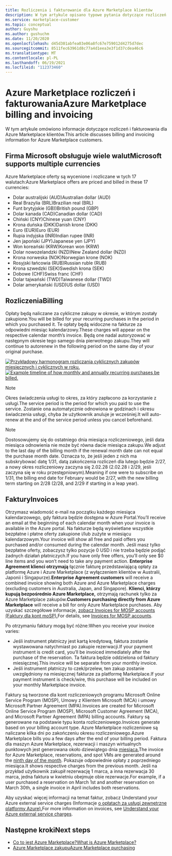 ```yaml
---
title: Rozliczenia i fakturowanie dla Azure Marketplace klientów
description: W tym artykule opisano typowe pytania dotyczące rozliczeń i fakturowania dla Azure Marketplace klientów.
ms.service: marketplace-customer
ms.topic: conceptual
author: Guyshu
ms.author: gushuchm
ms.date: 11/20/2020
ms.openlocfilehash: d45d301abfea03e06a8fc67e759012d4275d7dec
ms.sourcegitcommit: 8511fec63961d8c77a4d1eea3e3f1d37cdea46c6
ms.translationtype: MT
ms.contentlocale: pl-PL
ms.lasthandoff: 06/19/2021
ms.locfileid: "112373460"
---
```

# <a name="azure-marketplace-billing-and-invoicing"></a><span data-ttu-id="46772-103">Azure Marketplace rozliczeń i fakturowania</span><span class="sxs-lookup"><span data-stu-id="46772-103">Azure Marketplace billing and invoicing</span></span>

<span data-ttu-id="46772-104">W tym artykule omówiono informacje dotyczące rozliczeń i fakturowania dla Azure Marketplace klientów.</span><span class="sxs-lookup"><span data-stu-id="46772-104">This article discusses billing and invoicing information for Azure Marketplace customers.</span></span>

## <a name="microsoft-supports-multiple-currencies"></a><span data-ttu-id="46772-105">Firma Microsoft obsługuje wiele walut</span><span class="sxs-lookup"><span data-stu-id="46772-105">Microsoft supports multiple currencies</span></span>

<span data-ttu-id="46772-106">Azure Marketplace oferty są wycenione i rozliczane w tych 17 walutach:</span><span class="sxs-lookup"><span data-stu-id="46772-106">Azure Marketplace offers are priced and billed in these 17 currencies:</span></span>

- <span data-ttu-id="46772-107">Dolar australijski (AUD)</span><span class="sxs-lookup"><span data-stu-id="46772-107">Australian dollar (AUD)</span></span>
- <span data-ttu-id="46772-108">Real Brazylia (BRL)</span><span class="sxs-lookup"><span data-stu-id="46772-108">Brazilian real (BRL)</span></span>
- <span data-ttu-id="46772-109">Funt brytyjskie (GB))</span><span class="sxs-lookup"><span data-stu-id="46772-109">British pound (GBP)</span></span>
- <span data-ttu-id="46772-110">Dolar kanada (CAD)</span><span class="sxs-lookup"><span data-stu-id="46772-110">Canadian dollar (CAD)</span></span>
- <span data-ttu-id="46772-111">Chiński (CNY)</span><span class="sxs-lookup"><span data-stu-id="46772-111">Chinese yuan (CNY)</span></span>
- <span data-ttu-id="46772-112">Krona duńska (DKK)</span><span class="sxs-lookup"><span data-stu-id="46772-112">Danish krone (DKK)</span></span>
- <span data-ttu-id="46772-113">Euro (EUR)</span><span class="sxs-lookup"><span data-stu-id="46772-113">Euro (EUR)</span></span>
- <span data-ttu-id="46772-114">Rupia indyjska (INR)</span><span class="sxs-lookup"><span data-stu-id="46772-114">Indian rupee (INR)</span></span>
- <span data-ttu-id="46772-115">Jen japoński (JPY)</span><span class="sxs-lookup"><span data-stu-id="46772-115">Japanese yen (JPY)</span></span>
- <span data-ttu-id="46772-116">Won koreański (KRW)</span><span class="sxs-lookup"><span data-stu-id="46772-116">Korean won (KRW)</span></span>
- <span data-ttu-id="46772-117">Dolar nowozelandzki (NZD)</span><span class="sxs-lookup"><span data-stu-id="46772-117">New Zealand dollar (NZD)</span></span>
- <span data-ttu-id="46772-118">Krona norweska (NOK)</span><span class="sxs-lookup"><span data-stu-id="46772-118">Norwegian krone (NOK)</span></span>
- <span data-ttu-id="46772-119">Rosyjski łańcowia (RUB)</span><span class="sxs-lookup"><span data-stu-id="46772-119">Russian ruble (RUB)</span></span>
- <span data-ttu-id="46772-120">Krona szwedzki (SEK)</span><span class="sxs-lookup"><span data-stu-id="46772-120">Swedish krona (SEK)</span></span>
- <span data-ttu-id="46772-121">Dobowe (CHF)</span><span class="sxs-lookup"><span data-stu-id="46772-121">Swiss franc (CHF)</span></span>
- <span data-ttu-id="46772-122">Dolar tajwański (TWD)</span><span class="sxs-lookup"><span data-stu-id="46772-122">Taiwanese dollar (TWD)</span></span>
- <span data-ttu-id="46772-123">Dolar amerykański (USD)</span><span class="sxs-lookup"><span data-stu-id="46772-123">US dollar (USD)</span></span>

## <a name="billing"></a><span data-ttu-id="46772-124">Rozliczenia</span><span class="sxs-lookup"><span data-stu-id="46772-124">Billing</span></span>

<span data-ttu-id="46772-125">Opłaty będą naliczane za cykliczne zakupy w okresie, w którym zostały zakupione.</span><span class="sxs-lookup"><span data-stu-id="46772-125">You will be billed for your recurring purchases in the period in which you purchased it.</span></span> <span data-ttu-id="46772-126">Te opłaty będą widoczne na fakturze za odpowiedni miesiąc kalendarzowy.</span><span class="sxs-lookup"><span data-stu-id="46772-126">These charges will appear on the respective calendar month’s invoice.</span></span> <span data-ttu-id="46772-127">Będą one nadal autoryzować w następnym okresie tego samego dnia pierwotnego zakupu.</span><span class="sxs-lookup"><span data-stu-id="46772-127">They will continue to autorenew in the following period on the same day of your original purchase.</span></span>

<span data-ttu-id="46772-128">[![Przykładowy harmonogram rozliczania cyklicznych zakupów miesięcznych i cyklicznych w roku.](media/billing/billing-charges-recurring.png)](media/billing/billing-charges-recurring.png#lightbox)</span><span class="sxs-lookup"><span data-stu-id="46772-128">[![Example timeline of how monthly and annually recurring purchases be billed.](media/billing/billing-charges-recurring.png)](media/billing/billing-charges-recurring.png#lightbox)</span></span>

>[!NOTE]
> <span data-ttu-id="46772-129">Okres świadczenia usługi to okres, za który zapłacono za korzystanie z usługi.</span><span class="sxs-lookup"><span data-stu-id="46772-129">The service period is the period for which you paid to use the service.</span></span> <span data-ttu-id="46772-130">Zostanie ona automatycznie odnowiona w godzinach i okresu świadczenia usługi, chyba że użytkownik anuluje je wcześniej.</span><span class="sxs-lookup"><span data-stu-id="46772-130">It will auto-renew at the and of the service period unless you cancel beforehand.</span></span>

> [!NOTE]
> <span data-ttu-id="46772-131">Dostosowujemy się do ostatniego dnia miesiąca rozliczeniowego, jeśli data miesiąca odnowienia nie może być równa dacie miesiąca zakupu.</span><span class="sxs-lookup"><span data-stu-id="46772-131">We adjust to the last day of the billing month if the renewal month date can not equal the purchase month date.</span></span> <span data-ttu-id="46772-132">Oznacza to, że jeśli jeden z nich ma subskrybować datę 1/31, datą zakończenia rozliczeń dla lutego będzie 2/27, a nowy okres rozliczeniowy zaczyna się 2.02.28 (2.02.28 i 2/29, jeśli zaczyna się w roku przestępniowym).</span><span class="sxs-lookup"><span data-stu-id="46772-132">Meaning if one were to subscribe on 1/31, the billing end date for February would be 2/27, with the new billing term starting on 2/28 (2/28, and 2/29 if starting in a leap year).</span></span>

## <a name="invoices"></a><span data-ttu-id="46772-133">Faktury</span><span class="sxs-lookup"><span data-stu-id="46772-133">Invoices</span></span>

<span data-ttu-id="46772-134">Otrzymasz wiadomość e-mail na początku każdego miesiąca kalendarzowego, gdy faktura będzie dostępna w Azure Portal.</span><span class="sxs-lookup"><span data-stu-id="46772-134">You’ll receive an email at the beginning of each calendar month when your invoice is available in the Azure portal.</span></span> <span data-ttu-id="46772-135">Na fakturze będą wyświetlane wszystkie bezpłatne i płatne oferty zakupione i/lub zużyte w miesiącu kalendarzowym.</span><span class="sxs-lookup"><span data-stu-id="46772-135">Your invoice will show all free and paid offers you purchased and/or consumed during the calendar month.</span></span> <span data-ttu-id="46772-136">Jeśli masz tylko bezpłatne oferty, zobaczysz tylko pozycje 0 USD i nie trzeba będzie podjąć żadnych działań płatniczych.</span><span class="sxs-lookup"><span data-stu-id="46772-136">If you have only free offers, you’ll only see $0 line items and you won’t need to take any payment action.</span></span> <span data-ttu-id="46772-137">**Enterprise Agreement klienci otrzymają** łącznie fakturę przedstawiającą opłaty za platformę Azure i Azure Marketplace (z wyłączeniem klientów w Australii, Japonii i Singapurze).</span><span class="sxs-lookup"><span data-stu-id="46772-137">**Enterprise Agreement customers** will receive a combined invoice showing both Azure and Azure Marketplace charges (excluding customers in Australia, Japan, and Singapore).</span></span> <span data-ttu-id="46772-138">**Klienci, którzy kupują bezpośrednio Azure Marketplace,** otrzymają rachunek tylko za Azure Marketplace zakupów.</span><span class="sxs-lookup"><span data-stu-id="46772-138">**Customers purchasing directly from Azure Marketplace** will receive a bill for only Azure Marketplace purchases.</span></span> <span data-ttu-id="46772-139">Aby uzyskać szczegółowe informacje, [zobacz Invoices for MOSP accounts (Faktury dla kont moSP).](/azure/cost-management-billing/understand/download-azure-invoice#invoices-for-mosp-billing-accounts)</span><span class="sxs-lookup"><span data-stu-id="46772-139">For details, see [Invoices for MOSP accounts](/azure/cost-management-billing/understand/download-azure-invoice#invoices-for-mosp-billing-accounts).</span></span>

<span data-ttu-id="46772-140">Po otrzymaniu faktury mogą być różne:</span><span class="sxs-lookup"><span data-stu-id="46772-140">When you receive your invoice varies:</span></span>

- <span data-ttu-id="46772-141">Jeśli instrument płatniczy jest kartą kredytową, faktura zostanie wystawowana natychmiast po zakupie rezerwacji.</span><span class="sxs-lookup"><span data-stu-id="46772-141">If your payment instrument is credit card, you’ll be invoiced immediately after the purchase of the reservation.</span></span> <span data-ttu-id="46772-142">Ta faktura będzie oddzielona od faktury miesięcznej.</span><span class="sxs-lookup"><span data-stu-id="46772-142">This invoice will be separate from your monthly invoice.</span></span>
- <span data-ttu-id="46772-143">Jeśli instrument płatniczy to czek/przelew, ten zakup zostanie uwzględniony na miesięcznej fakturze za platformę Marketplace.</span><span class="sxs-lookup"><span data-stu-id="46772-143">If your payment instrument is check/wire, this purchase will be included on your monthly Marketplace invoice.</span></span>

<span data-ttu-id="46772-144">Faktury są tworzone dla kont rozliczeniowych programu Microsoft Online Service Program (MOSP), Umowy z Klientem Microsoft (MCA) i umowy Microsoft Partner Agreement (MPA).</span><span class="sxs-lookup"><span data-stu-id="46772-144">Invoices are created for Microsoft Online Service Program (MOSP), Microsoft Customer Agreement (MCA), and Microsoft Partner Agreement (MPA) billing accounts.</span></span> <span data-ttu-id="46772-145">Faktury są generowane na podstawie typu konta rozliczeniowego.</span><span class="sxs-lookup"><span data-stu-id="46772-145">Invoices generate based on your billing account type.</span></span> <span data-ttu-id="46772-146">Azure Marketplace rozliczeniowe są naliczane kilka dni po zakończeniu okresu rozliczeniowego.</span><span class="sxs-lookup"><span data-stu-id="46772-146">Azure Marketplace bills you a few days after the end of your billing period.</span></span> <span data-ttu-id="46772-147">Faktura dla maszyn Azure Marketplace, rezerwacji i maszyn wirtualnych punktowych jest generowana około dziewiątego dnia [miesiąca.](/azure/cost-management-billing/understand/download-azure-invoice#invoices-for-mosp-billing-accounts)</span><span class="sxs-lookup"><span data-stu-id="46772-147">The invoice for Azure Marketplace, reservations, and spot VMs are generated around the [ninth day of the month](/azure/cost-management-billing/understand/download-azure-invoice#invoices-for-mosp-billing-accounts).</span></span> <span data-ttu-id="46772-148">Pokazuje odpowiednie opłaty z poprzedniego miesiąca.</span><span class="sxs-lookup"><span data-stu-id="46772-148">It shows respective charges from the previous month.</span></span> <span data-ttu-id="46772-149">Jeśli na przykład użytkownik zakupił rezerwację 1 marca, a inna rezerwacja 30 marca, jedna faktura w kwietniu obejmuje obie rezerwacje.</span><span class="sxs-lookup"><span data-stu-id="46772-149">For example, if a user purchased a reservation on March 1st and another reservation on March 30th, a single invoice in April includes both reservations.</span></span>

<span data-ttu-id="46772-150">Aby uzyskać więcej informacji na temat faktur, zobacz Understand your Azure external service charges (Informacje [o opłatach za usługi zewnętrzne platformy Azure).](/azure/cost-management-billing/understand/understand-azure-marketplace-charges)</span><span class="sxs-lookup"><span data-stu-id="46772-150">For more information on invoices, see [Understand your Azure external service charges](/azure/cost-management-billing/understand/understand-azure-marketplace-charges).</span></span>

## <a name="next-steps"></a><span data-ttu-id="46772-151">Następne kroki</span><span class="sxs-lookup"><span data-stu-id="46772-151">Next steps</span></span>

- [<span data-ttu-id="46772-152">Co to jest Azure Marketplace?</span><span class="sxs-lookup"><span data-stu-id="46772-152">What is Azure Marketplace?</span></span>](azure-marketplace-overview.md)
- [<span data-ttu-id="46772-153">Azure Marketplace zakupu</span><span class="sxs-lookup"><span data-stu-id="46772-153">Azure Marketplace purchasing</span></span>](azure-purchasing-invoicing.md)
